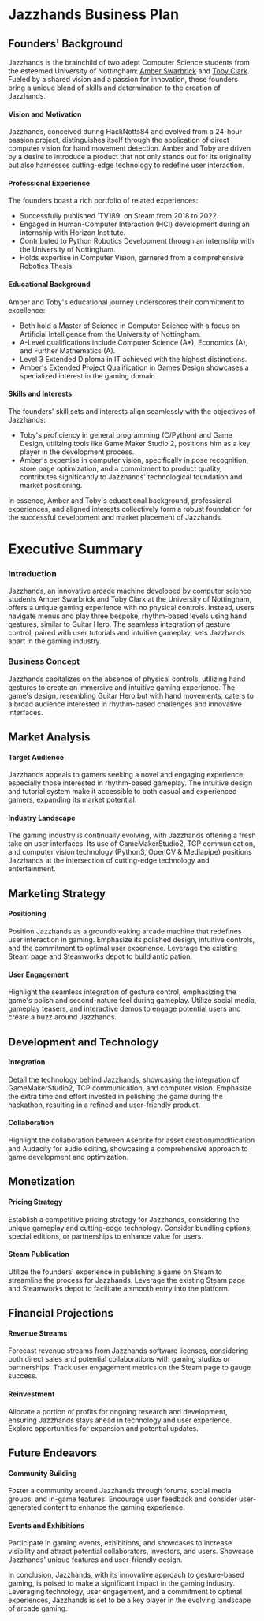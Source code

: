 # Jazzhands Business Plan

## Founders' Background

Jazzhands is the brainchild of two adept Computer Science students from the esteemed University of Nottingham: [Amber Swarbrick](https://github.com/aswarbs) and [Toby Clark](https://github.com/tobybenjaminclark). Fueled by a shared vision and a passion for innovation, these founders bring a unique blend of skills and determination to the creation of Jazzhands.

#### Vision and Motivation

Jazzhands, conceived during HackNotts84 and evolved from a 24-hour passion project, distinguishes itself through the application of direct computer vision for hand movement detection. Amber and Toby are driven by a desire to introduce a product that not only stands out for its originality but also harnesses cutting-edge technology to redefine user interaction.

#### Professional Experience

The founders boast a rich portfolio of related experiences:

- Successfully published 'TV189' on Steam from 2018 to 2022.
- Engaged in Human-Computer Interaction (HCI) development during an internship with Horizon Institute.
- Contributed to Python Robotics Development through an internship with the University of Nottingham.
- Holds expertise in Computer Vision, garnered from a comprehensive Robotics Thesis.

#### Educational Background

Amber and Toby's educational journey underscores their commitment to excellence:

- Both hold a Master of Science in Computer Science with a focus on Artificial Intelligence from the University of Nottingham.
- A-Level qualifications include Computer Science (A*), Economics (A), and Further Mathematics (A).
- Level 3 Extended Diploma in IT achieved with the highest distinctions.
- Amber's Extended Project Qualification in Games Design showcases a specialized interest in the gaming domain.

#### Skills and Interests

The founders' skill sets and interests align seamlessly with the objectives of Jazzhands:

- Toby's proficiency in general programming (C/Python) and Game Design, utilizing tools like Game Maker Studio 2, positions him as a key player in the development process.
- Amber's expertise in computer vision, specifically in pose recognition, store page optimization, and a commitment to product quality, contributes significantly to Jazzhands' technological foundation and market positioning.

In essence, Amber and Toby's educational background, professional experiences, and aligned interests collectively form a robust foundation for the successful development and market placement of Jazzhands.

# Executive Summary
### Introduction
Jazzhands, an innovative arcade machine developed by computer science students Amber Swarbrick and Toby Clark at the University of Nottingham, offers a unique gaming experience with no physical controls. Instead, users navigate menus and play three bespoke, rhythm-based levels using hand gestures, similar to Guitar Hero. The seamless integration of gesture control, paired with user tutorials and intuitive gameplay, sets Jazzhands apart in the gaming industry.

### Business Concept

Jazzhands capitalizes on the absence of physical controls, utilizing hand gestures to create an immersive and intuitive gaming experience. The game's design, resembling Guitar Hero but with hand movements, caters to a broad audience interested in rhythm-based challenges and innovative interfaces.

## Market Analysis

#### Target Audience

Jazzhands appeals to gamers seeking a novel and engaging experience, especially those interested in rhythm-based gameplay. The intuitive design and tutorial system make it accessible to both casual and experienced gamers, expanding its market potential.

#### Industry Landscape

The gaming industry is continually evolving, with Jazzhands offering a fresh take on user interfaces. Its use of GameMakerStudio2, TCP communication, and computer vision technology (Python3, OpenCV & Mediapipe) positions Jazzhands at the intersection of cutting-edge technology and entertainment.

## Marketing Strategy

#### Positioning

Position Jazzhands as a groundbreaking arcade machine that redefines user interaction in gaming. Emphasize its polished design, intuitive controls, and the commitment to optimal user experience. Leverage the existing Steam page and Steamworks depot to build anticipation.

#### User Engagement

Highlight the seamless integration of gesture control, emphasizing the game's polish and second-nature feel during gameplay. Utilize social media, gameplay teasers, and interactive demos to engage potential users and create a buzz around Jazzhands.

## Development and Technology

#### Integration

Detail the technology behind Jazzhands, showcasing the integration of GameMakerStudio2, TCP communication, and computer vision. Emphasize the extra time and effort invested in polishing the game during the hackathon, resulting in a refined and user-friendly product.

#### Collaboration

Highlight the collaboration between Aseprite for asset creation/modification and Audacity for audio editing, showcasing a comprehensive approach to game development and optimization.

## Monetization

#### Pricing Strategy

Establish a competitive pricing strategy for Jazzhands, considering the unique gameplay and cutting-edge technology. Consider bundling options, special editions, or partnerships to enhance value for users.

#### Steam Publication

Utilize the founders' experience in publishing a game on Steam to streamline the process for Jazzhands. Leverage the existing Steam page and Steamworks depot to facilitate a smooth entry into the platform.

## Financial Projections

#### Revenue Streams

Forecast revenue streams from Jazzhands software licenses, considering both direct sales and potential collaborations with gaming studios or partnerships. Track user engagement metrics on the Steam page to gauge success.

#### Reinvestment

Allocate a portion of profits for ongoing research and development, ensuring Jazzhands stays ahead in technology and user experience. Explore opportunities for expansion and potential updates.

## Future Endeavors

#### Community Building

Foster a community around Jazzhands through forums, social media groups, and in-game features. Encourage user feedback and consider user-generated content to enhance the gaming experience.

#### Events and Exhibitions

Participate in gaming events, exhibitions, and showcases to increase visibility and attract potential collaborators, investors, and users. Showcase Jazzhands' unique features and user-friendly design.

In conclusion, Jazzhands, with its innovative approach to gesture-based gaming, is poised to make a significant impact in the gaming industry. Leveraging technology, user engagement, and a commitment to optimal experiences, Jazzhands is set to be a key player in the evolving landscape of arcade gaming.